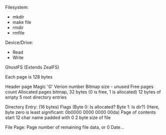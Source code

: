 Filesystem:
+ mkdir
+ make file
+ rmdir
+ rmfile

Device/Drive:
+ Read
+ Write



GhostFS (Extends ZealFS)

Each page is 128 bytes

Header page
  Magic 'G'
  Verion number
  Bitmap size - unused
  Free pages count
  Allocated pages bitmap, 32 bytes (0 is free, 1 is allocated)
  12 bytes of empty
  5 root directory entries

Directory Entry: (16 bytes)
  Flags (Byte 0: Is allocated? Byte 1: Is dir?) (Here, byte zero is least significant: 0b0000 0000 0000 00da)
  Page of contents start
  12 char name padded with 0
  2 byte size of file

File Page:
  Page number of remaining file data, or 0
  Date...
  